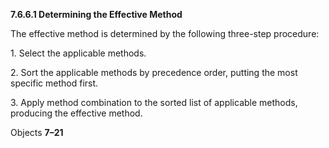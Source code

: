 **7.6.6.1 Determining the Effective Method** 

The effective method is determined by the following three-step procedure: 

1\. Select the applicable methods. 

2\. Sort the applicable methods by precedence order, putting the most specific method first. 

3\. Apply method combination to the sorted list of applicable methods, producing the effective method. 

Objects **7–21**

 

 

